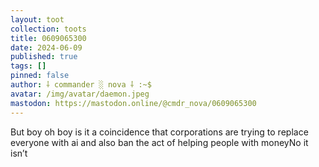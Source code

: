 ```yaml
---
layout: toot
collection: toots
title: 0609065300
date: 2024-06-09
published: true
tags: []
pinned: false
author: ⸸ commander ░ nova ⸸ :~$
avatar: /img/avatar/daemon.jpeg
mastodon: https://mastodon.online/@cmdr_nova/0609065300
---
```


But boy oh boy is it a coincidence that corporations are trying to replace everyone with ai and also ban the act of helping people with moneyNo it isn’t
